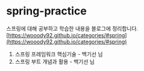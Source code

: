 # spring-practice
스프링에 대해 공부하고 학습한 내용을 블로그에 정리합니다.
[https://wooody92.github.io/categories/#spring](https://wooody92.github.io/categories/#spring)

1. 스프링 프레임워크 핵심기술 - 백기선 님
2. 스프링 부트 개념과 활용 - 백기선 님

